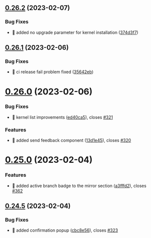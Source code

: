 ## [0.26.2](https://github.com/oguzkaganeren/manjaro-starter/compare/v0.26.1...v0.26.2) (2023-02-07)


### Bug Fixes

* 🐛 added no upgrade parameter for kernel installation ([374d3f7](https://github.com/oguzkaganeren/manjaro-starter/commit/374d3f7703c0a0f599d9350bca57d40fde1128d8))



## [0.26.1](https://github.com/oguzkaganeren/manjaro-starter/compare/v0.26.0...v0.26.1) (2023-02-06)


### Bug Fixes

* 🐛 ci release fail problem fixed ([35642eb](https://github.com/oguzkaganeren/manjaro-starter/commit/35642ebd25941c053ac292a69a1be1f2429fd43e))



# [0.26.0](https://github.com/oguzkaganeren/manjaro-starter/compare/v0.25.0...v0.26.0) (2023-02-06)


### Bug Fixes

* 🐛 kernel list improvements ([ed40ca5](https://github.com/oguzkaganeren/manjaro-starter/commit/ed40ca5b5d129ed8bebab381367f8a28d9dea082)), closes [#321](https://github.com/oguzkaganeren/manjaro-starter/issues/321)


### Features

* 🎸 added send feedback component ([13d1e45](https://github.com/oguzkaganeren/manjaro-starter/commit/13d1e45b3fa1f8e69704212fb7864581eec49e70)), closes [#320](https://github.com/oguzkaganeren/manjaro-starter/issues/320)



# [0.25.0](https://github.com/oguzkaganeren/manjaro-starter/compare/v0.24.5...v0.25.0) (2023-02-04)


### Features

* 🎸 added active branch badge to the mirror section ([a3fffd2](https://github.com/oguzkaganeren/manjaro-starter/commit/a3fffd2f7b0582b9baa4946a0c819ed1c7e82a48)), closes [#362](https://github.com/oguzkaganeren/manjaro-starter/issues/362)



## [0.24.5](https://github.com/oguzkaganeren/manjaro-starter/compare/v0.24.4...v0.24.5) (2023-02-04)


### Bug Fixes

* 🐛 added confirmation popup ([cbc8e56](https://github.com/oguzkaganeren/manjaro-starter/commit/cbc8e56798abcd4d6aef7b6a6a791c1482008538)), closes [#323](https://github.com/oguzkaganeren/manjaro-starter/issues/323)



